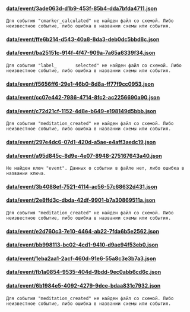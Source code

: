 #### [data/event/3ade063d-d1b9-453f-85b4-dda7bfda4711.json](https://raw.githubusercontent.com/fuzz88/welltory_test/master/data/event/3ade063d-d1b9-453f-85b4-dda7bfda4711.json)

```
Для события "cmarker_calculated" не найден файл со схемой. Либо неизвестное событие, либо ошибка в названии схемы или события.
```

#### [data/event/ffe6b214-d543-40a8-8da3-deb0dc5bbd8c.json](https://raw.githubusercontent.com/fuzz88/welltory_test/master/data/event/ffe6b214-d543-40a8-8da3-deb0dc5bbd8c.json)

#### [data/event/ba25151c-914f-4f47-909a-7a65a6339f34.json](https://raw.githubusercontent.com/fuzz88/welltory_test/master/data/event/ba25151c-914f-4f47-909a-7a65a6339f34.json)

```
Для события "label_       selected" не найден файл со схемой. Либо неизвестное событие, либо ошибка в названии схемы или события.
```

#### [data/event/f5656ff6-29e1-46b0-8d8a-ff77f9cc0953.json](https://raw.githubusercontent.com/fuzz88/welltory_test/master/data/event/f5656ff6-29e1-46b0-8d8a-ff77f9cc0953.json)

#### [data/event/cc07e442-7986-4714-8fc2-ac2256690a90.json](https://raw.githubusercontent.com/fuzz88/welltory_test/master/data/event/cc07e442-7986-4714-8fc2-ac2256690a90.json)

#### [data/event/c72d21cf-1152-4d8e-b649-e198149d5bbb.json](https://raw.githubusercontent.com/fuzz88/welltory_test/master/data/event/c72d21cf-1152-4d8e-b649-e198149d5bbb.json)

```
Для события "meditation_created" не найден файл со схемой. Либо неизвестное событие, либо ошибка в названии схемы или события.
```

#### [data/event/297e4dc6-07d1-420d-a5ae-e4aff3aedc19.json](https://raw.githubusercontent.com/fuzz88/welltory_test/master/data/event/297e4dc6-07d1-420d-a5ae-e4aff3aedc19.json)

#### [data/event/a95d845c-8d9e-4e07-8948-275167643a40.json](https://raw.githubusercontent.com/fuzz88/welltory_test/master/data/event/a95d845c-8d9e-4e07-8948-275167643a40.json)

```
Не найден ключ "event". Данных о событии в файле нет, либо ошибка в названии ключа.
```

#### [data/event/3b4088ef-7521-4114-ac56-57c68632d431.json](https://raw.githubusercontent.com/fuzz88/welltory_test/master/data/event/3b4088ef-7521-4114-ac56-57c68632d431.json)

#### [data/event/2e8ffd3c-dbda-42df-9901-b7a30869511a.json](https://raw.githubusercontent.com/fuzz88/welltory_test/master/data/event/2e8ffd3c-dbda-42df-9901-b7a30869511a.json)

```
Для события "meditation_created" не найден файл со схемой. Либо неизвестное событие, либо ошибка в названии схемы или события.
```

#### [data/event/e2d760c3-7e10-4464-ab22-7fda6b5e2562.json](https://raw.githubusercontent.com/fuzz88/welltory_test/master/data/event/e2d760c3-7e10-4464-ab22-7fda6b5e2562.json)

#### [data/event/bb998113-bc02-4cd1-9410-d9ae94f53eb0.json](https://raw.githubusercontent.com/fuzz88/welltory_test/master/data/event/bb998113-bc02-4cd1-9410-d9ae94f53eb0.json)

#### [data/event/1eba2aa1-2acf-460d-91e6-55a8c3e3b7a3.json](https://raw.githubusercontent.com/fuzz88/welltory_test/master/data/event/1eba2aa1-2acf-460d-91e6-55a8c3e3b7a3.json)

#### [data/event/fb1a0854-9535-404d-9bdd-9ec0abb6cd6c.json](https://raw.githubusercontent.com/fuzz88/welltory_test/master/data/event/fb1a0854-9535-404d-9bdd-9ec0abb6cd6c.json)

#### [data/event/6b1984e5-4092-4279-9dce-bdaa831c7932.json](https://raw.githubusercontent.com/fuzz88/welltory_test/master/data/event/6b1984e5-4092-4279-9dce-bdaa831c7932.json)

```
Для события "meditation_created" не найден файл со схемой. Либо неизвестное событие, либо ошибка в названии схемы или события.
```

